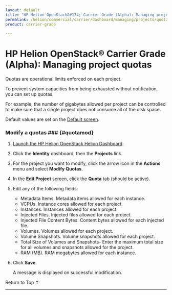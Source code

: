 ```yaml
---
layout: default
title: "HP Helion OpenStack&#174; Carrier Grade (Alpha): Managing project quotas"
permalink: /helion/commercial/carrier/dashboard/managing/projects/quotas/
product: carrier-grade

---
```

<!--UNDER REVISION-->

<script>

function PageRefresh {
onLoad="window.refresh"
}

PageRefresh();

</script>

<!--
<p style="font-size: small;"> <a href="/helion/commercial/carrier/ga1/install/">&#9664; PREV</a> | <a href="/helion/commercial/carrier/ga1/install-overview/">&#9650; UP</a> | <a href="/helion/commercial/carrier/ga1/">NEXT &#9654;</a></p> 
-->

# HP Helion OpenStack&#174; Carrier Grade (Alpha): Managing project quotas

Quotas are operational limits enforced on each project. 

To prevent system capacities from being exhausted without notification, you can set up quotas. 

For example, the number of gigabytes allowed per project can be controlled to make sure that a single project does not consume all of the disk space. 

Default values are set on the [Default screen](/helion/commercial/carrier/dashboard/managing/quotas/).

### Modify a quotas ### {#quotamod}

1. [Launch the HP Helion OpenStack Helion Dashboard](/helion/openstack/carrier/dashboard/login/).

2. Click the **Identity** dashboard, then the **Projects** link.

3. For the project you want to modify, click the arrow icon in the **Actions** menu and select **Modify Quotas**. 
4. In the **Edit Project** screen, click the **Quota** tab (should be active).

5. Edit any of the following fields:

	* Metadata Items. Metadata items allowed for each instance.
	* VCPUs. Instance cores allowed for each project.
	* Instances. Instances allowed for each project.
	* Injected Files. Injected files allowed for each project.
	* Injected File Content Bytes. Content bytes allowed for each injected file.
	* Volumes. Volumes allowed for each project.
	* Volume Snapshots. Volume snapshots allowed for each project.
	* Total Size of Volumes and Snapshots- Enter the maximum total size for all volumes and snapshots allowed for the project.
	* RAM (MB). RAM megabytes allowed for each instance.

6. Click **Save**.

	A message is displayed on successful modification.

<p><a href="#top" style="padding:14px 0px 14px 0px; text-decoration: none;"> Return to Top &#8593; </a></p>


----
